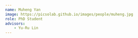 ```yaml
---
name: Muheng Yan
image: https://picsolab.github.io/images/people/muheng.jpg
role: PhD Student
advisors:
    - Yu-Ru Lin
---
```

